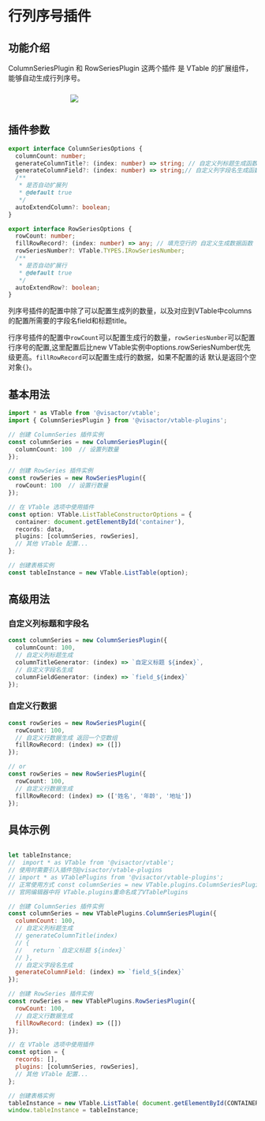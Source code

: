 # 行列序号插件

## 功能介绍

ColumnSeriesPlugin 和 RowSeriesPlugin 这两个插件 是 VTable 的扩展组件，能够自动生成行列序号。

<div style="display: flex; justify-content: center;">
  <img src="https://lf9-dp-fe-cms-tos.byteorg.com/obj/bit-cloud/VTable/preview/row-column-series.png" style="flex: 0 0 50%; padding: 10px;">
</div>

## 插件参数

```typescript
export interface ColumnSeriesOptions {
  columnCount: number;
  generateColumnTitle?: (index: number) => string; // 自定义列标题生成函数
  generateColumnField?: (index: number) => string;// 自定义列字段名生成函数
  /**
   * 是否自动扩展列
   * @default true
   */
  autoExtendColumn?: boolean;
}

export interface RowSeriesOptions {
  rowCount: number;
  fillRowRecord?: (index: number) => any; // 填充空行的 自定义生成数据函数
  rowSeriesNumber?: VTable.TYPES.IRowSeriesNumber;
  /**
   * 是否自动扩展行
   * @default true
   */
  autoExtendRow?: boolean;
}
```

列序号插件的配置中除了可以配置生成列的数量，以及对应到VTable中columns的配置所需要的字段名field和标题title。

行序号插件的配置中`rowCount`可以配置生成行的数量，`rowSeriesNumber`可以配置行序号的配置,这里配置后比new VTable实例中options.rowSeriesNumber优先级更高。`fillRowRecord`可以配置生成行的数据，如果不配置的话 默认是返回个空对象`{}`。

## 基本用法

```typescript
import * as VTable from '@visactor/vtable';
import { ColumnSeriesPlugin } from '@visactor/vtable-plugins';

// 创建 ColumnSeries 插件实例
const columnSeries = new ColumnSeriesPlugin({
  columnCount: 100  // 设置列数量
});

// 创建 RowSeries 插件实例
const rowSeries = new RowSeriesPlugin({
  rowCount: 100  // 设置行数量
});

// 在 VTable 选项中使用插件
const option: VTable.ListTableConstructorOptions = {
  container: document.getElementById('container'),
  records: data,
  plugins: [columnSeries, rowSeries],
  // 其他 VTable 配置...
};

// 创建表格实例
const tableInstance = new VTable.ListTable(option);
```

## 高级用法

### 自定义列标题和字段名

```typescript
const columnSeries = new ColumnSeriesPlugin({
  columnCount: 100,
  // 自定义列标题生成
  columnTitleGenerator: (index) => `自定义标题 ${index}`,
  // 自定义字段名生成
  columnFieldGenerator: (index) => `field_${index}`
});
```

### 自定义行数据

```typescript
const rowSeries = new RowSeriesPlugin({
  rowCount: 100,
  // 自定义行数据生成 返回一个空数组
  fillRowRecord: (index) => ([])
});

// or
const rowSeries = new RowSeriesPlugin({
  rowCount: 100,
  // 自定义行数据生成
  fillRowRecord: (index) => (['姓名', '年龄', '地址'])
});
```

## 具体示例

```javascript livedemo template=vtable

let tableInstance;
//  import * as VTable from '@visactor/vtable';
// 使用时需要引入插件包@visactor/vtable-plugins
// import * as VTablePlugins from '@visactor/vtable-plugins';
// 正常使用方式 const columnSeries = new VTable.plugins.ColumnSeriesPlugin({});
// 官网编辑器中将 VTable.plugins重命名成了VTablePlugins

// 创建 ColumnSeries 插件实例
const columnSeries = new VTablePlugins.ColumnSeriesPlugin({
  columnCount: 100,
  // 自定义列标题生成
  // generateColumnTitle(index)
  // {
  //   return `自定义标题 ${index}`
  // },
  // 自定义字段名生成
  generateColumnField: (index) => `field_${index}`
}); 

// 创建 RowSeries 插件实例
const rowSeries = new VTablePlugins.RowSeriesPlugin({
  rowCount: 100,
  // 自定义行数据生成
  fillRowRecord: (index) => ([])
});

// 在 VTable 选项中使用插件
const option = {
  records: [],
  plugins: [columnSeries, rowSeries],
  // 其他 VTable 配置...
};

// 创建表格实例
tableInstance = new VTable.ListTable( document.getElementById(CONTAINER_ID),option);
window.tableInstance = tableInstance;
```
